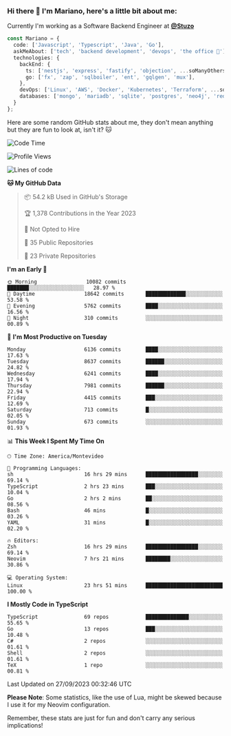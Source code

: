 ### Hi there 👋 I'm Mariano, here's a little bit about me:

Currently I'm working as a Software Backend Engineer at [**@Stuzo**](https://www.stuzo.com/)

```ts
const Mariano = {
  code: ['Javascript', 'Typescript', 'Java', 'Go'],
  askMeAbout: ['tech', 'backend development', 'devops', 'the office 💼'],
  technologies: {
    backEnd: {
      ts: ['nestjs', 'express', 'fastify', 'objection', ...soManyOthersFrameworks],
      go: ['fx', 'zap', 'sqlboiler', 'ent', 'gqlgen', 'mux'],
    },
    devOps: ['Linux', 'AWS', 'Docker', 'Kubernetes', 'Terraform', ...soManyOthersTools],
    databases: ['mongo', 'mariadb', 'sqlite', 'postgres', 'neo4j', 'redis', ...],
  }
};
```

Here are some random GitHub stats about me, they don't mean anything but they are fun to look at, isn't it? 🐱

<!--START_SECTION:waka-->
![Code Time](http://img.shields.io/badge/Code%20Time-1%2C264%20hrs%2059%20mins-blue)

![Profile Views](http://img.shields.io/badge/Profile%20Views-0-blue)

![Lines of code](https://img.shields.io/badge/From%20Hello%20World%20I%27ve%20Written-11.7%20million%20lines%20of%20code-blue)

**🐱 My GitHub Data** 

> 📦 54.2 kB Used in GitHub's Storage 
 > 
> 🏆 1,378 Contributions in the Year 2023
 > 
> 🚫 Not Opted to Hire
 > 
> 📜 35 Public Repositories 
 > 
> 🔑 23 Private Repositories 
 > 
**I'm an Early 🐤** 

```text
🌞 Morning                10082 commits       ███████░░░░░░░░░░░░░░░░░░   28.97 % 
🌆 Daytime                18642 commits       █████████████░░░░░░░░░░░░   53.58 % 
🌃 Evening                5762 commits        ████░░░░░░░░░░░░░░░░░░░░░   16.56 % 
🌙 Night                  310 commits         ░░░░░░░░░░░░░░░░░░░░░░░░░   00.89 % 
```
📅 **I'm Most Productive on Tuesday** 

```text
Monday                   6136 commits        ████░░░░░░░░░░░░░░░░░░░░░   17.63 % 
Tuesday                  8637 commits        ██████░░░░░░░░░░░░░░░░░░░   24.82 % 
Wednesday                6241 commits        ████░░░░░░░░░░░░░░░░░░░░░   17.94 % 
Thursday                 7981 commits        ██████░░░░░░░░░░░░░░░░░░░   22.94 % 
Friday                   4415 commits        ███░░░░░░░░░░░░░░░░░░░░░░   12.69 % 
Saturday                 713 commits         █░░░░░░░░░░░░░░░░░░░░░░░░   02.05 % 
Sunday                   673 commits         ░░░░░░░░░░░░░░░░░░░░░░░░░   01.93 % 
```


📊 **This Week I Spent My Time On** 

```text
🕑︎ Time Zone: America/Montevideo

💬 Programming Languages: 
sh                       16 hrs 29 mins      █████████████████░░░░░░░░   69.14 % 
TypeScript               2 hrs 23 mins       ███░░░░░░░░░░░░░░░░░░░░░░   10.04 % 
Go                       2 hrs 2 mins        ██░░░░░░░░░░░░░░░░░░░░░░░   08.56 % 
Bash                     46 mins             █░░░░░░░░░░░░░░░░░░░░░░░░   03.26 % 
YAML                     31 mins             █░░░░░░░░░░░░░░░░░░░░░░░░   02.20 % 

🔥 Editors: 
Zsh                      16 hrs 29 mins      █████████████████░░░░░░░░   69.14 % 
Neovim                   7 hrs 21 mins       ████████░░░░░░░░░░░░░░░░░   30.86 % 

💻 Operating System: 
Linux                    23 hrs 51 mins      █████████████████████████   100.00 % 
```

**I Mostly Code in TypeScript** 

```text
TypeScript               69 repos            ██████████████░░░░░░░░░░░   55.65 % 
Go                       13 repos            ███░░░░░░░░░░░░░░░░░░░░░░   10.48 % 
C#                       2 repos             ░░░░░░░░░░░░░░░░░░░░░░░░░   01.61 % 
Shell                    2 repos             ░░░░░░░░░░░░░░░░░░░░░░░░░   01.61 % 
TeX                      1 repo              ░░░░░░░░░░░░░░░░░░░░░░░░░   00.81 % 
```




 Last Updated on 27/09/2023 00:32:46 UTC
<!--END_SECTION:waka-->

**Please Note**: Some statistics, like the use of Lua, might be skewed because I use it for my Neovim configuration.

Remember, these stats are just for fun and don't carry any serious implications!
